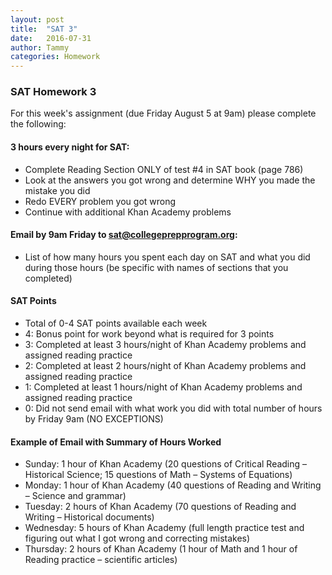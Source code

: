 ```yaml
---
layout: post
title:  "SAT 3"
date:   2016-07-31
author: Tammy
categories: Homework
---
```


### SAT Homework 3

For this week's assignment (due Friday August 5 at 9am) please complete the following:

#### 3 hours every night for SAT:

- Complete Reading Section ONLY of test #4 in SAT book (page 786)
- Look at the answers you got wrong and determine WHY you made the mistake you did
- Redo EVERY problem you got wrong
- Continue with additional Khan Academy problems

#### Email by 9am Friday to sat@collegeprepprogram.org:

- List of how many hours you spent each day on SAT and what you did during those hours (be specific with names of sections that you completed)

#### SAT Points
-	Total of 0-4 SAT points available each week
-	4:  Bonus point for work beyond what is required for 3 points
-	3:  Completed at least 3 hours/night of Khan Academy problems and assigned reading practice
-	2:  Completed at least 2 hours/night of Khan Academy problems and assigned reading practice
-	1:  Completed at least 1 hours/night of Khan Academy problems and assigned reading practice
-	0:  Did not send email with what work you did with total number of hours by Friday 9am (NO EXCEPTIONS)

#### Example of Email with Summary of Hours Worked
-	Sunday: 1 hour of Khan Academy (20 questions of Critical Reading – Historical Science; 15 questions of Math – Systems of Equations)
-	Monday: 1 hour of Khan Academy (40 questions of Reading and Writing – Science and grammar)
-	Tuesday: 2 hours of Khan Academy (70 questions of Reading and Writing – Historical documents)
-	Wednesday: 5 hours of Khan Academy (full length practice test and figuring out what I got wrong and correcting mistakes)
-	Thursday: 2 hours of Khan Academy (1 hour of Math and 1 hour of Reading practice – scientific articles) 
